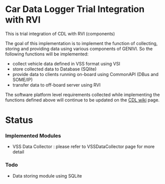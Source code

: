 # Car Data Logger Trial Integration with RVI

This is trial integration of CDL with RVI (components)

The goal of this implementation is to implement the function of collecting, storing and providing data using various components of GENIVI.
So the following functions will be implemented:
* collect vehicle data defined in VSS format using VSI
* store collected data to Database (SQlite)
* provide data to clients running on-board using CommonAPI (DBus and SOME/IP)
* transfer data to off-board server using RVI

The software platform level requirements collected while implementing the functions defined above will continue to be updated on the [CDL wiki](https://collab.genivi.org/wiki/display/genivi/cdl+software+platform+level+use+cases) page.

# Status

### Implemented Modules
* VSS Data Collector : please refer to VSSDataCollector page for more detail

### Todo
* Data storing module using SQLite
